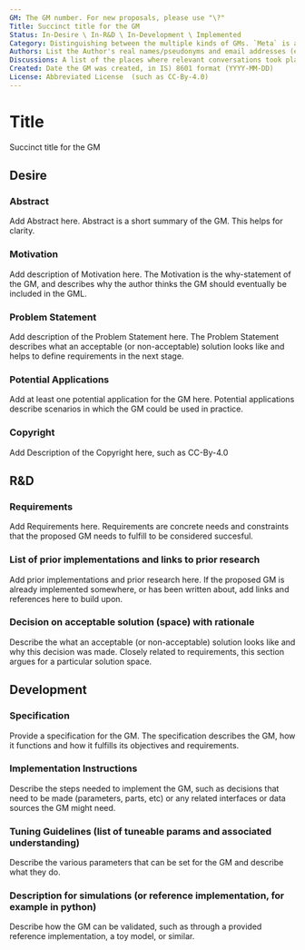 ```yaml
---
GM: The GM number. For new proposals, please use "\?"
Title: Succinct title for the GM
Status: In-Desire \ In-R&D \ In-Development \ Implemented
Category: Distinguishing between the multiple kinds of GMs. `Meta` is a category dealing with meta processes to the GML. `Power` deals with GMs that provide mechanisms to attribute (voting) power. `Signal` deals with GMs that signal voting choice. `Identity` deals with GMs that govern identity and proposals. `Reputation` deals with GMs that assign reputation or credentials to identities. Use "\?" if nothing applies. 
Authors: List the Author's real names/pseudonyms and email addresses (e.g. John Doe <john@site.dom>)
Discussions: A list of the places where relevant conversations took place around this GM or that GM's focus - a link to this GM's PR should always be included.
Created: Date the GM was created, in IS) 8601 format (YYYY-MM-DD)
License: Abbreviated License  (such as CC-By-4.0)
---
```


# Title
Succinct title for the GM

## Desire 

### Abstract
Add Abstract here. Abstract is a short summary of the GM. This helps for clarity. 

### Motivation
Add description of Motivation here. The Motivation is the why-statement of the GM, and describes why the author thinks the GM should eventually be included in the GML. 

### Problem Statement
Add description of the Problem Statement here. The Problem Statement describes what an acceptable (or non-acceptable) solution looks like and helps to define requirements in the next stage. 

### Potential Applications
Add at least one potential application for the GM here. Potential applications describe scenarios in which the GM could be used in practice. 

### Copyright
Add Description of the Copyright here, such as CC-By-4.0 	

## R&D
### Requirements
Add Requirements here. Requirements are concrete needs and constraints that the proposed GM needs to fulfill to be considered succesful. 

### List of prior implementations and links to prior research
Add prior implementations and prior research here. If the proposed GM is already implemented somewhere, or has been written about, add links and references here to build upon. 

### Decision on acceptable solution (space) with rationale
Describe the what an acceptable (or non-acceptable) solution looks like and why this decision was made. Closely related to requirements, this section argues for a particular solution space. 

## Development

### Specification
Provide a specification for the GM. The specification describes the GM, how it functions and how it fulfills its objectives and requirements. 

### Implementation Instructions
Describe the steps needed to implement the GM, such as decisions that need to be made (parameters, parts, etc) or any related interfaces or data sources the GM might need. 

### Tuning Guidelines (list of tuneable params and associated understanding)
Describe the various parameters that can be set for the GM and describe what they do. 

### Description for simulations (or reference implementation, for example in python)
Describe how the GM can be validated, such as through a provided reference implementation, a toy model, or similar. 